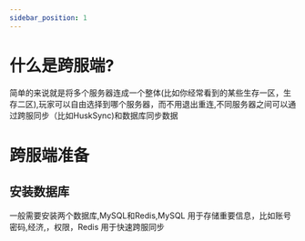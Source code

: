 ```yaml
---
sidebar_position: 1
---
```


# 什么是跨服端?

简单的来说就是将多个服务器连成一个整体(比如你经常看到的某些生存一区，生存二区),玩家可以自由选择到哪个服务器，而不用退出重连,不同服务器之间可以通过跨服同步（比如HuskSync)和数据库同步数据

# 跨服端准备

## 安装数据库

一般需要安装两个数据库,MySQL和Redis,MySQL 用于存储重要信息，比如账号密码,经济,，权限，Redis 用于快速跨服同步

